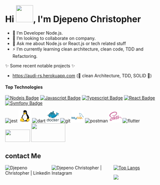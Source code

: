 <h1>Hi <img src="https://github.com/mitul3737/mitul3737/blob/main/Wave.gif" height="55px" width="55px">, I'm Djepeno Christopher</h1>

- 🌱 I’m Developer Node.js.
- 👯 I’m looking to collaborate on company.
- 💬 Ask me about Node.js or React.js or tech related stuff 
- ⚡ I’m currently learning clean architecture, clean code, TDD and Refactoring.

✨  Some recent notable projects  ✨
- https://audi-rs.herokuapp.com (🚀 clean Architecture, TDD, SOLID 🚀)


#### Top Technologies

<!-- TODO: Make technologies links takes you to repositories -->

[![Nodejs Badge](https://img.shields.io/badge/-Node.js-3C873A?style=for-the-badge&labelColor=black&logo=node.js&logoColor=3C873A)](#)
[![Javascript Badge](https://img.shields.io/badge/-Javascript-F0DB4F?style=for-the-badge&labelColor=black&logo=javascript&logoColor=F0DB4F)](#) 
[![Typescript Badge](https://img.shields.io/badge/-Typescript-007acc?style=for-the-badge&labelColor=black&logo=typescript&logoColor=007acc)](#)
[![React Badge](https://img.shields.io/badge/-React-61DBFB?style=for-the-badge&labelColor=black&logo=react&logoColor=61DBFB)](#)
[![Symfony Badge](https://img.shields.io/badge/-Symfony-black?style=for-the-badge&labelColor=black&logo=symfony&logoColor=white)](#)

<img src="https://www.vectorlogo.zone/logos/jestjsio/jestjsio-icon.svg" alt="jest" width="40" height="40"/>     <img src="https://raw.githubusercontent.com/devicons/devicon/master/icons/linux/linux-original.svg" alt="linux" width="40" height="40"/>     <img src="https://www.vectorlogo.zone/logos/dartlang/dartlang-icon.svg" alt="dart" width="40" height="40"/>     <img src="https://raw.githubusercontent.com/devicons/devicon/master/icons/docker/docker-original-wordmark.svg" alt="docker" width="40" height="40"/>     <img src="https://www.vectorlogo.zone/logos/git-scm/git-scm-icon.svg" alt="git" width="40" height="40"/>     <img src="https://raw.githubusercontent.com/devicons/devicon/master/icons/mysql/mysql-original-wordmark.svg" alt="mysql" width="40" height="40"/>     <img src="https://www.vectorlogo.zone/logos/getpostman/getpostman-icon.svg" alt="postman" width="40" height="40"/>     <img src="https://raw.githubusercontent.com/devicons/devicon/master/icons/sass/sass-original.svg" alt="sass" width="40" height="40"/>      <img src="https://www.vectorlogo.zone/logos/flutterio/flutterio-icon.svg" alt="flutter" width="40" height="40"/> <img src="https://user-images.githubusercontent.com/43074465/130150951-6bd55d5c-141f-4c88-98f5-4327567328e9.png" width="80" height="40"/>
<img src="https://user-images.githubusercontent.com/43074465/138559209-b0235367-71bf-424e-8b83-c959f93d20a1.png" width="110" height="60" />




## contact Me
<section>
<a href="https://www.linkedin.com/in/christopher-djepeno-%F0%9F%92%BB-41162b16a/" target="_blank" rel="noopener noreferrer">
   <img align="left" alt="Djepeno Christopher | Linkedin" width="150px"  src="https://github.com/fawzirjili/fawzirjili/blob/main/linkedinj.gif?raw=true"/>
  </a>
  <a href="https://instagram.com/cdjepeno" target="_blank" rel="noopener noreferrer">
    <img align="left" alt="Djepeno Christopher | Instagram" width="200px" src="https://github.com/fawzirjili/fawzirjili/blob/main/instagram-logo.gif?raw=true"/>
  </a>
</section>

[![Top Langs](https://github-readme-stats.vercel.app/api/top-langs/?username=CDjepeno&theme=gotham&layout=compact)](https://github.com/anuraghazra/github-readme-stats)


<img src="https://github.com/amandewatnitrr/amandewatnitrr/blob/main/header_.png">



